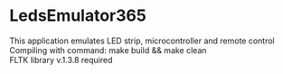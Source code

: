 # LedsEmulator365
This application emulates LED strip, microcontroller and remote control <br /> 
Compiling with command: make build && make clean <br /> 
FLTK library v.1.3.8 required <br />
